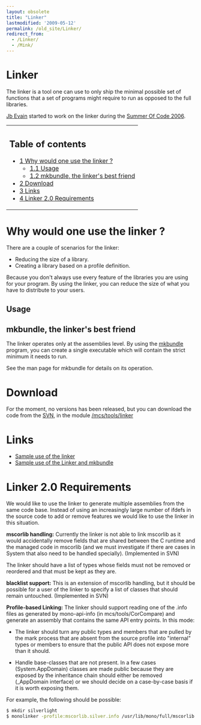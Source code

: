 ```yaml
---
layout: obsolete
title: "Linker"
lastmodified: '2009-05-12'
permalink: /old_site/Linker/
redirect_from:
  - /Linker/
  - /Mink/
---
```


Linker
======

The linker is a tool one can use to only ship the minimal possible set of functions that a set of programs might require to run as opposed to the full libraries.

[Jb Evain](http://evain.net/blog/) started to work on the linker during the [Summer Of Code 2006]({{site.github.url}}/old_site/Summer2006 "Summer2006").

<table>
<col width="100%" />
<tbody>
<tr class="odd">
<td align="left"><h2>Table of contents</h2>
<ul>
<li><a href="#why-would-one-use-the-linker-">1 Why would one use the linker ?</a>
<ul>
<li><a href="#usage">1.1 Usage</a></li>
<li><a href="#mkbundle-the-linkers-best-friend">1.2 mkbundle, the linker's best friend</a></li>
</ul></li>
<li><a href="#download">2 Download</a></li>
<li><a href="#links">3 Links</a></li>
<li><a href="#linker-20-requirements">4 Linker 2.0 Requirements</a></li>
</ul></td>
</tr>
</tbody>
</table>

Why would one use the linker ?
==============================

There are a couple of scenarios for the linker:

-   Reducing the size of a library.
-   Creating a library based on a profile definition.

Because you don't always use every feature of the libraries you are using for your program. By using the linker, you can reduce the size of what you have to distribute to your users.

Usage
-----

mkbundle, the linker's best friend
----------------------------------

The linker operates only at the assemblies level. By using the [mkbundle]({{site.github.url}}/old_site/Command-Line_Tools#project-converstion-26-deployment "Command-Line Tools") program, you can create a single executable which will contain the strict minimum it needs to run.

See the man page for mkbundle for details on its operation.

Download
========

For the moment, no versions has been released, but you can download the code from the [SVN]({{site.github.url}}/old_site/SourceCodeRepository), in the module [/mcs/tools/linker](http://anonsvn.mono-project.com/viewvc/trunk/mcs/tools/linker)

Links
=====

-   [Sample use of the linker](http://evain.net/blog/articles/2006/08/21/link-to-link)
-   [Sample use of the Linker and mkbundle](http://evain.net/blog/articles/2006/08/22/linking-all-the-way-down)

Linker 2.0 Requirements
=======================

We would like to use the linker to generate multiple assemblies from the same code base. Instead of using an increasingly large number of ifdefs in the source code to add or remove features we would like to use the linker in this situation.

**mscorlib handling:** Currently the linker is not able to link mscorlib as it would accidentally remove fields that are shared between the C runtime and the managed code in mscorlib (and we must investigate if there are cases in System that also need to be handled specially). (Implemented in SVN)

The linker should have a list of types whose fields must not be removed or reordered and that must be kept as they are.

**blacklist support:** This is an extension of mscorlib handling, but it should be possible for a user of the linker to specify a list of classes that should remain untouched. (Implemented in SVN)

**Profile-based Linking:** The linker should support reading one of the .info files as generated by mono-api-info (in mcs/tools/CorCompare) and generate an assembly that contains the same API entry points. In this mode:

-   The linker should turn any public types and members that are pulled by the mark process that are absent from the source profile into "internal" types or members to ensure that the public API does not expose more than it should.

-   Handle base-classes that are not present. In a few cases (System.AppDomain) classes are made public because they are exposed by the inheritance chain should either be removed (\_AppDomain interface) or we should decide on a case-by-case basis if it is worth exposing them.

For example, the following should be possible:

``` bash
$ mkdir silverlight
$ monolinker -profile:mscorlib.silver.info /usr/lib/mono/full/mscorlib.dll -out:silverlight/mscorlib.dll
```

